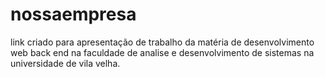 # nossaempresa
link criado para apresentação de trabalho da matéria de desenvolvimento web back end na faculdade de analise e desenvolvimento de sistemas na universidade de vila velha.
